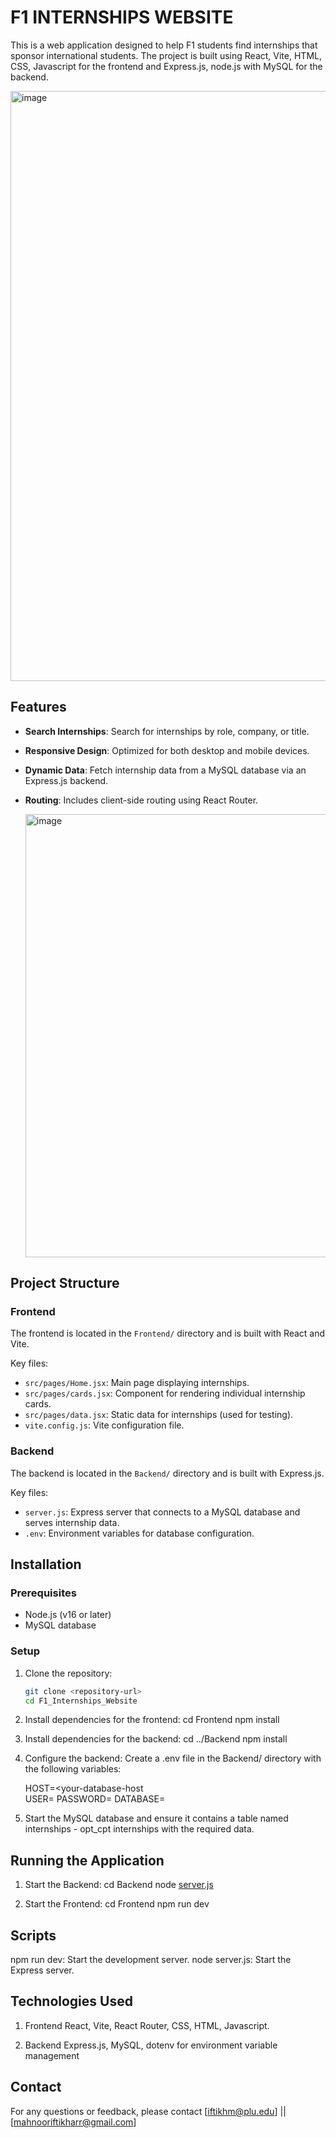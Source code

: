 # F1 INTERNSHIPS WEBSITE
This is a web application designed to help F1 students find internships that sponsor international students. The project is built using React, Vite, HTML, CSS, Javascript for the frontend and Express.js, node.js with MySQL for the backend.

<img width="944" alt="image" src="https://github.com/user-attachments/assets/84c93bc3-9401-454b-beff-13bb18f64399" />

## Features

- **Search Internships**: Search for internships by role, company, or title.
- **Responsive Design**: Optimized for both desktop and mobile devices.
- **Dynamic Data**: Fetch internship data from a MySQL database via an Express.js backend.
- **Routing**: Includes client-side routing using React Router.

  <img width="709" alt="image" src="https://github.com/user-attachments/assets/3cc924cb-4658-4c86-a12a-a9eb16d08c7f" />

## Project Structure

### Frontend
The frontend is located in the `Frontend/` directory and is built with React and Vite.

Key files:
- `src/pages/Home.jsx`: Main page displaying internships.
- `src/pages/cards.jsx`: Component for rendering individual internship cards.
- `src/pages/data.jsx`: Static data for internships (used for testing).
- `vite.config.js`: Vite configuration file.

### Backend
The backend is located in the `Backend/` directory and is built with Express.js.

Key files:
- `server.js`: Express server that connects to a MySQL database and serves internship data.
- `.env`: Environment variables for database configuration.

## Installation

### Prerequisites
- Node.js (v16 or later)
- MySQL database

### Setup

1. Clone the repository:
   ```bash
   git clone <repository-url>
   cd F1_Internships_Website

2. Install dependencies for the frontend:
    cd Frontend
    npm install

3. Install dependencies for the backend:
    cd ../Backend
    npm install

4. Configure the backend:
    Create a .env file in the Backend/ directory with the following variables:
    >
    HOST=<your-database-host     
    USER=<your-database-username>
    PASSWORD=<your-database-password>
    DATABASE=<your-database-name>

5. Start the MySQL database and ensure it contains a table named internships - opt_cpt     internships with the required data.

## Running the Application
1. Start the Backend:
    cd Backend
    node [server.js](http://_vscodecontentref_/1)

2. Start the Frontend:
    cd Frontend
    npm run dev

## Scripts
npm run dev: Start the development server.
node server.js: Start the Express server.

## Technologies Used
1. Frontend
React,
Vite,
React Router, 
CSS,
HTML,
Javascript.

3. Backend
Express.js,
MySQL,
dotenv for environment variable management

## Contact
For any questions or feedback, please contact [iftikhm@plu.edu] || [mahnooriftikharr@gmail.com]
